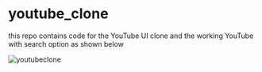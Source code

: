 # youtube_clone

this repo contains code for the YouTube UI clone and the working YouTube with search option as shown below 

![youtubeclone](https://user-images.githubusercontent.com/100835323/161291804-61c51e26-c9bf-4cd6-9171-6772f38dba2f.png)
